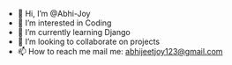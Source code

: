 - 👋 Hi, I’m @Abhi-Joy
- 👀 I’m interested in Coding
- 🌱 I’m currently learning Django
- 💞️ I’m looking to collaborate on projects
- 📫 How to reach me mail me: abhijeetjoy123@gmail.com

<!---
Abhi-Joy/Abhi-Joy is a ✨ special ✨ repository because its `README.md` (this file) appears on your GitHub profile.
You can click the Preview link to take a look at your changes.
--->
